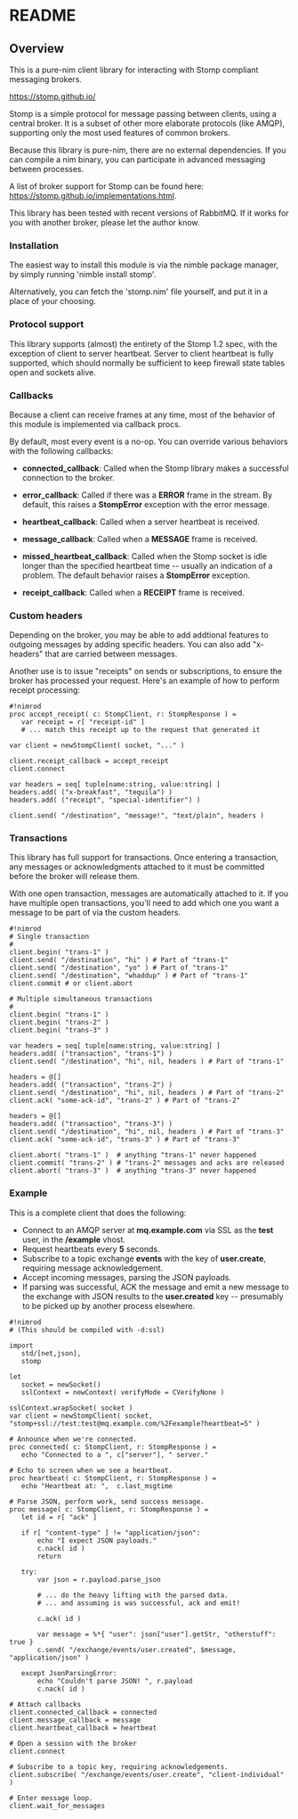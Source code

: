 # README #

## Overview ##

This is a pure-nim client library for interacting with Stomp
compliant messaging brokers.

https://stomp.github.io/

Stomp is a simple protocol for message passing between clients, using a central
broker.  It is a subset of other more elaborate protocols (like AMQP), supporting
only the most used features of common brokers.

Because this library is pure-nim, there are no external dependencies.  If you
can compile a nim binary, you can participate in advanced messaging between processes.

A list of broker support for Stomp can be found here:
https://stomp.github.io/implementations.html.

This library has been tested with recent versions of RabbitMQ.  If it
works for you with another broker, please let the author know.

### Installation ###

The easiest way to install this module is via the nimble package manager, 
by simply running 'nimble install stomp'.

Alternatively, you can fetch the 'stomp.nim' file yourself, and put it
in a place of your choosing.


### Protocol support ###

This library supports (almost) the entirety of the Stomp 1.2 spec,
with the exception of client to server heartbeat.  Server to client
heartbeat is fully supported, which should normally be sufficient to
keep firewall state tables open and sockets alive.


### Callbacks ###

Because a client can receive frames at any time, most of the behavior
of this module is implemented via callback procs.

By default, most every event is a no-op.  You can override various
behaviors with the following callbacks:

* **connected_callback**:  Called when the Stomp library makes a successful
 connection to the broker.

* **error_callback**: Called if there was a **ERROR** frame in the stream. By default,
 this raises a **StompError** exception with the error message.

* **heartbeat_callback**: Called when a server heartbeat is received.

* **message_callback**: Called when a **MESSAGE** frame is received.

* **missed_heartbeat_callback**: Called when the Stomp socket is idle longer than
 the specified heartbeat time -- usually an indication of a problem.  The default behavior
 raises a **StompError** exception.

* **receipt_callback**: Called when a **RECEIPT** frame is received.


### Custom headers ###

Depending on the broker, you may be able to add addtional features to outgoing messages
by adding specific headers.  You can also add "x-headers" that are carried between messages.

Another use is to issue "receipts" on sends or subscriptions, to ensure the broker has
processed your request.  Here's an example of how to perform receipt processing:

```
#!nimrod
proc accept_receipt( c: StompClient, r: StompResponse ) =
   var receipt = r[ "receipt-id" ]
   # ... match this receipt up to the request that generated it

var client = newStompClient( socket, "..." )

client.receipt_callback = accept_receipt
client.connect

var headers = seq[ tuple[name:string, value:string] ]
headers.add( ("x-breakfast", "tequila") )
headers.add( ("receipt", "special-identifier") )

client.send( "/destination", "message!", "text/plain", headers )
```


### Transactions ###

This library has full support for transactions.  Once entering a
transaction, any messages or acknowledgments attached to it must be
committed before the broker will release them.

With one open transaction, messages are automatically attached to it.
If you have multiple open transactions, you'll need to add which one
you want a message to be part of via the custom headers.

```
#!nimrod
# Single transaction
#
client.begin( "trans-1" )
client.send( "/destination", "hi" ) # Part of "trans-1"
client.send( "/destination", "yo" ) # Part of "trans-1"
client.send( "/destination", "whaddup" ) # Part of "trans-1"
client.commit # or client.abort

# Multiple simultaneous transactions
#
client.begin( "trans-1" )
client.begin( "trans-2" )
client.begin( "trans-3" )

var headers = seq[ tuple[name:string, value:string] ]
headers.add( ("transaction", "trans-1") )
client.send( "/destination", "hi", nil, headers ) # Part of "trans-1"

headers = @[]
headers.add( ("transaction", "trans-2") )
client.send( "/destination", "hi", nil, headers ) # Part of "trans-2"
client.ack( "some-ack-id", "trans-2" ) # Part of "trans-2"

headers = @[]
headers.add( ("transaction", "trans-3") )
client.send( "/destination", "hi", nil, headers ) # Part of "trans-3"
client.ack( "some-ack-id", "trans-3" ) # Part of "trans-3"

client.abort( "trans-1" )  # anything "trans-1" never happened
client.commit( "trans-2" ) # "trans-2" messages and acks are released
client.abort( "trans-3" )  # anything "trans-3" never happened
```

### Example ###

This is a complete client that does the following:

* Connect to an AMQP server at **mq.example.com** via SSL as the **test** user,
  in the **/example** vhost.
* Request heartbeats every **5** seconds.
* Subscribe to a topic exchange **events** with the key of **user.create**, requiring message
  acknowledgement.
* Accept incoming messages, parsing the JSON payloads.
* If parsing was successful, ACK the message and emit a new message to the exchange
  with JSON results to the **user.created** key -- presumably to be picked up by another
  process elsewhere.

```
#!nimrod
# (This should be compiled with -d:ssl)

import
   std/[net,json],
   stomp

let
   socket = newSocket()
   sslContext = newContext( verifyMode = CVerifyNone )

sslContext.wrapSocket( socket )
var client = newStompClient( socket, "stomp+ssl://test:test@mq.example.com/%2Fexample?heartbeat=5" )

# Announce when we're connected.
proc connected( c: StompClient, r: StompResponse ) =
   echo "Connected to a ", c["server"], " server."

# Echo to screen when we see a heartbeat.
proc heartbeat( c: StompClient, r: StompResponse ) =
   echo "Heartbeat at: ",  c.last_msgtime

# Parse JSON, perform work, send success message.
proc message( c: StompClient, r: StompResponse ) =
   let id = r[ "ack" ]

   if r[ "content-type" ] != "application/json":
	   echo "I expect JSON payloads."
	   c.nack( id )
	   return

   try:
	   var json = r.payload.parse_json

	   # ... do the heavy lifting with the parsed data.
	   # ... and assuming is was successful, ack and emit!
	   
	   c.ack( id )

	   var message = %*{ "user": json["user"].getStr, "otherstuff": true }
	   c.send( "/exchange/events/user.created", $message, "application/json" )

   except JsonParsingError:
	   echo "Couldn't parse JSON! ", r.payload
	   c.nack( id )

# Attach callbacks
client.connected_callback = connected
client.message_callback = message
client.heartbeat_callback = heartbeat

# Open a session with the broker
client.connect

# Subscribe to a topic key, requiring acknowledgements.
client.subscribe( "/exchange/events/user.create", "client-individual" )

# Enter message loop.
client.wait_for_messages
```

